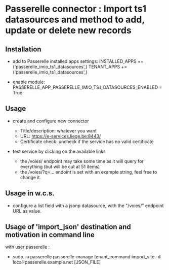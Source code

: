 Passerelle connector : Import ts1 datasources and method to add, update or delete new records
=============================================================================================

Installation
------------

 - add to Passerelle installed apps settings:
   INSTALLED_APPS += ('passerelle_imio_ts1_datasources',)
   TENANT_APPS += ('passerelle_imio_ts1_datasources',)


 - enable module:
   PASSERELLE_APP_PASSERELLE_IMIO_TS1_DATASOURCES_ENABLED = True


Usage
-----

 - create and configure new connector
   - Title/description: whatever you want
   - URL: https://e-services.liege.be:8443/
   - Certificate check: uncheck if the service has no valid certificate

 - test service by clicking on the available links
   - the /voies/ endpoint may take some time as it will query for everything
     (but will be cut at 51 items)
   - the /voies/?q=... endoint is set with an example string, feel free to
     change it.


Usage in w.c.s.
---------------

 - configure a list field with a jsonp datasource, with the "/voies/" endpoint
   URL as value.


Usage of 'import_json' destination and motivation in command line
-----------------------------------------------------------------
with user passerelle :
- sudo -u passerelle passerelle-manage tenant_command import_site -d local-passerelle.example.net [JSON_FILE]
